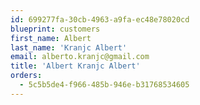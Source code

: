 ```yaml
---
id: 699277fa-30cb-4963-a9fa-ec48e78020cd
blueprint: customers
first_name: Albert
last_name: 'Kranjc Albert'
email: alberto.kranjc@gmail.com
title: 'Albert Kranjc Albert'
orders:
  - 5c5b5de4-f966-485b-946e-b31768534605
---
```

